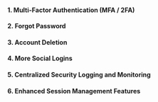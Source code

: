 #### 1. Multi-Factor Authentication (MFA / 2FA)

#### 2. Forgot Password

#### 3. Account Deletion

#### 4. More Social Logins

#### 5. Centralized Security Logging and Monitoring

#### 6. Enhanced Session Management Features